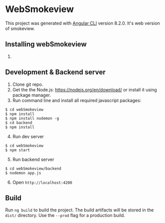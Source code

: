# WebSmokeview

This project was generated with [Angular CLI](https://github.com/angular/angular-cli) version 8.2.0. It's web version of smokeview. 

## Installing webSmokeview
1. 

## Development & Backend server
1. Clone git repo.
2. Get the the Node.js: https://nodejs.org/en/download/ or install it using package manager.
3. Run command line and install all required javascript packages:
```
$ cd webSmokeview
$ npm install
$ npm install nodemon -g
$ cd backend
$ npm install
```
4. Run dev server
```
$ cd webSmokeview
$ npm start
```
5. Run backend server
```
$ cd webSmokeview/backend
$ nodemon app.js
```
6. Open ``http://localhost:4200``

## Build

Run `ng build` to build the project. The build artifacts will be stored in the `dist/` directory. Use the `--prod` flag for a production build.
